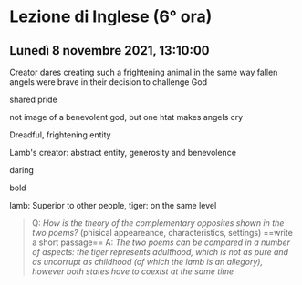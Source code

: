 # Lezione di Inglese (6° ora)
## Lunedì 8 novembre 2021, 13:10:00

Creator dares creating such a frightening animal in the same way fallen angels were brave in their decision to challenge God

shared pride

not image of a benevolent god, but one htat makes  angels cry 

Dreadful, frightening entity

Lamb's creator: abstract entity, generosity and benevolence


daring


bold

lamb: Superior to other people,
tiger: on the same level


> Q: _How is the theory of the complementary opposites shown in the two poems?_
> (phisical appeareance, characteristics, settings)
> ==write a short passage==
> A: _The two poems can be compared in a number of aspects: the tiger represents adulthood, which is not as pure and as uncorrupt as childhood (of which the lamb is an allegory), however both states have to coexist at the same time_
<!--stackedit_data:
eyJoaXN0b3J5IjpbNDIyNDg2MTE2LDY5MzIwMzU3MCwxOTIyND
I3NTcxLC0xNTY2MjI1NzcwXX0=
-->